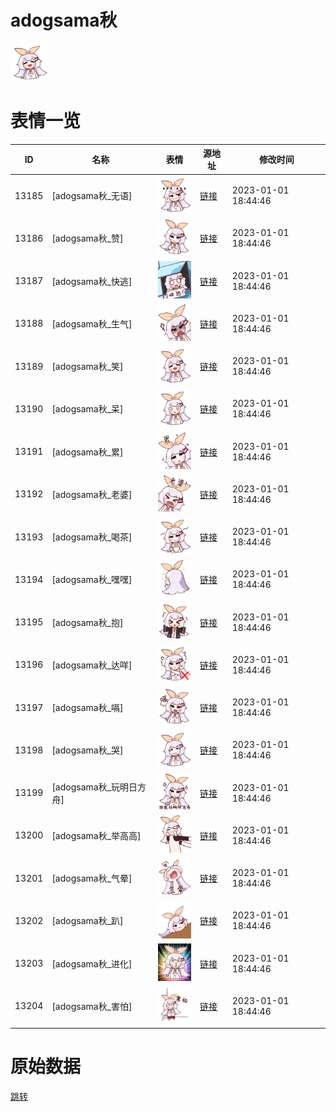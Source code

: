 # adogsama秋

<img src="./cover.png" height="60" alt="cover" />

# 表情一览

|ID|名称|表情|源地址|修改时间|
|----|----|----|----|----|
|13185|[adogsama秋_无语]|<img src="./pic/013185_%5Badogsama秋_无语%5D.png" height="60" alt="无语"/>|[链接](https://i0.hdslb.com/bfs/garb/item/e6ce57e445e72452855b282fd4ffcb46f647dd17.png)|2023-01-01 18:44:46|
|13186|[adogsama秋_赞]|<img src="./pic/013186_%5Badogsama秋_赞%5D.png" height="60" alt="赞"/>|[链接](https://i0.hdslb.com/bfs/garb/item/f2d330226c5d1956b0d2405477967ccd5b9f289d.png)|2023-01-01 18:44:46|
|13187|[adogsama秋_快逃]|<img src="./pic/013187_%5Badogsama秋_快逃%5D.png" height="60" alt="快逃"/>|[链接](https://i0.hdslb.com/bfs/garb/item/23831c4f9d682dd95ada91b9ff6373c36fcb2ab0.png)|2023-01-01 18:44:46|
|13188|[adogsama秋_生气]|<img src="./pic/013188_%5Badogsama秋_生气%5D.png" height="60" alt="生气"/>|[链接](https://i0.hdslb.com/bfs/garb/item/74db9d8fdc4b888496faa9a4a0c961e41b8cb452.png)|2023-01-01 18:44:46|
|13189|[adogsama秋_笑]|<img src="./pic/013189_%5Badogsama秋_笑%5D.png" height="60" alt="笑"/>|[链接](https://i0.hdslb.com/bfs/garb/item/5398dd67dbdb458d694cb35cb510197f126fb32f.png)|2023-01-01 18:44:46|
|13190|[adogsama秋_呆]|<img src="./pic/013190_%5Badogsama秋_呆%5D.png" height="60" alt="呆"/>|[链接](https://i0.hdslb.com/bfs/garb/item/db5a48a7d922cd6df0cc0dee716210177ae31733.png)|2023-01-01 18:44:46|
|13191|[adogsama秋_累]|<img src="./pic/013191_%5Badogsama秋_累%5D.png" height="60" alt="累"/>|[链接](https://i0.hdslb.com/bfs/garb/item/da73de0910a983c0679b266ce875f42c38fc5c2e.png)|2023-01-01 18:44:46|
|13192|[adogsama秋_老婆]|<img src="./pic/013192_%5Badogsama秋_老婆%5D.png" height="60" alt="老婆"/>|[链接](https://i0.hdslb.com/bfs/garb/item/0c94c019cf89076cf1289d0e46d7314d428b7d54.png)|2023-01-01 18:44:46|
|13193|[adogsama秋_喝茶]|<img src="./pic/013193_%5Badogsama秋_喝茶%5D.png" height="60" alt="喝茶"/>|[链接](https://i0.hdslb.com/bfs/garb/item/9c13a67c56cfb5f8e18bf70945d73deea4ca21e9.png)|2023-01-01 18:44:46|
|13194|[adogsama秋_嘿嘿]|<img src="./pic/013194_%5Badogsama秋_嘿嘿%5D.png" height="60" alt="嘿嘿"/>|[链接](https://i0.hdslb.com/bfs/garb/item/683e1c6048910c6d6eaffb58acd9dc8a453ec529.png)|2023-01-01 18:44:46|
|13195|[adogsama秋_抱]|<img src="./pic/013195_%5Badogsama秋_抱%5D.png" height="60" alt="抱"/>|[链接](https://i0.hdslb.com/bfs/garb/item/d943220fd88b8611ff677b3a56e346ef5a5695c8.png)|2023-01-01 18:44:46|
|13196|[adogsama秋_达咩]|<img src="./pic/013196_%5Badogsama秋_达咩%5D.png" height="60" alt="达咩"/>|[链接](https://i0.hdslb.com/bfs/garb/item/3f7ad420d7e8b5d421bdfa5c02afdc2ad6924092.png)|2023-01-01 18:44:46|
|13197|[adogsama秋_嗝]|<img src="./pic/013197_%5Badogsama秋_嗝%5D.png" height="60" alt="嗝"/>|[链接](https://i0.hdslb.com/bfs/garb/item/63abee24680fbd6cb8dfe74f871b239cde82f2de.png)|2023-01-01 18:44:46|
|13198|[adogsama秋_哭]|<img src="./pic/013198_%5Badogsama秋_哭%5D.png" height="60" alt="哭"/>|[链接](https://i0.hdslb.com/bfs/garb/item/6da177edd1e0d55ea8d6d86fe4edbf5754a296df.png)|2023-01-01 18:44:46|
|13199|[adogsama秋_玩明日方舟]|<img src="./pic/013199_%5Badogsama秋_玩明日方舟%5D.png" height="60" alt="玩明日方舟"/>|[链接](https://i0.hdslb.com/bfs/garb/item/99903dd0f49989d78670a70239b4086eeb36f16f.png)|2023-01-01 18:44:46|
|13200|[adogsama秋_举高高]|<img src="./pic/013200_%5Badogsama秋_举高高%5D.png" height="60" alt="举高高"/>|[链接](https://i0.hdslb.com/bfs/garb/item/b532ce64009d83a414f612a37ad90d08f2d25488.png)|2023-01-01 18:44:46|
|13201|[adogsama秋_气晕]|<img src="./pic/013201_%5Badogsama秋_气晕%5D.png" height="60" alt="气晕"/>|[链接](https://i0.hdslb.com/bfs/garb/item/cd8038cb3a296951d2d7d71267d6d756a4680703.png)|2023-01-01 18:44:46|
|13202|[adogsama秋_趴]|<img src="./pic/013202_%5Badogsama秋_趴%5D.png" height="60" alt="趴"/>|[链接](https://i0.hdslb.com/bfs/garb/item/93391b3b7521493ba7fe310952bd641723b980c7.png)|2023-01-01 18:44:46|
|13203|[adogsama秋_进化]|<img src="./pic/013203_%5Badogsama秋_进化%5D.png" height="60" alt="进化"/>|[链接](https://i0.hdslb.com/bfs/garb/item/273cac8081bb021691c2ecfa62ab784695612cbe.png)|2023-01-01 18:44:46|
|13204|[adogsama秋_害怕]|<img src="./pic/013204_%5Badogsama秋_害怕%5D.png" height="60" alt="害怕"/>|[链接](https://i0.hdslb.com/bfs/garb/item/e05af32fe465d13f8eca35d56d87d9f4e598ba65.png)|2023-01-01 18:44:46|

# 原始数据

[跳转](./raw.json)

